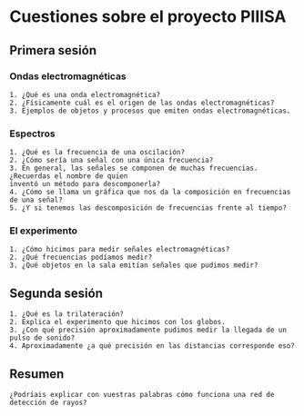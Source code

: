 # Cuestiones sobre el proyecto PIIISA
## Primera sesión
### Ondas electromagnéticas
	1. ¿Qué es una onda electromagnética? 
	2. ¿Físicamente cuál es el origen de las ondas electromagnéticas?
	3. Ejemplos de objetos y procesos que emiten ondas electromagnéticas.
	
### Espectros
	1. ¿Qué es la frecuencia de una oscilación?
	2. ¿Cómo sería una señal con una única frecuencia?
	3. En general, las señales se componen de muchas frecuencias. ¿Recuerdas el nombre de quien 
	inventó un método para descomponerla?
	4. ¿Cómo se llama un gráfica que nos da la composición en frecuencias de una señal?
	5. ¿Y si tenemos las descomposición de frecuencias frente al tiempo?
	
### El experimento
	1. ¿Cómo hicimos para medir señales electromagnéticas?
	2. ¿Qué frecuencias podíamos medir?
	3. ¿Qué objetos en la sala emitían señales que pudimos medir?
	

## Segunda sesión
	1. ¿Qué es la trilateración?
	2. Explica el experimento que hicimos con los globos.
	3. ¿Con qué precisión aproximadamente pudimos medir la llegada de un pulso de sonido?
	4. Aproximadamente ¿a qué precisión en las distancias corresponde eso?
	
## Resumen
	¿Podríais explicar con vuestras palabras cómo funciona una red de detección de rayos?
	
